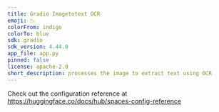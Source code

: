 ```yaml
---
title: Gradio Imagetotext OCR
emoji: 📉
colorFrom: indigo
colorTo: blue
sdk: gradio
sdk_version: 4.44.0
app_file: app.py
pinned: false
license: apache-2.0
short_description: processes the image to extract text using OCR
---
```


Check out the configuration reference at https://huggingface.co/docs/hub/spaces-config-reference

